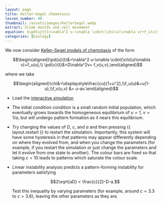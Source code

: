 ```yaml
---
layout: page
title: Keller–Segel chemotaxis
lesson_number: 90
thumbnail: /assets/images/KellerSegel.webp
extract: Slime moulds and cell movement
equation: $\pd{u}{t}=\nabla^2 u-\vnabla \cdot(\chi(u)\vnabla v)+f_u(u)$, $\pd{v}{t}=D\nabla^2v+ f_v(u,v)$
categories: [biology]
---
```

We now consider [Keller–Segel models of chemotaxis](https://en.wikipedia.org/wiki/Chemotaxis#Mathematical_models) of the form

$$\begin{aligned}\pd{u}{t}&=\nabla^2 u-\vnabla \cdot(\chi(u)\vnabla v)+f_u(u),\\ \pd{v}{t}&=D\nabla^2v+ f_v(u,v),\end{aligned}$$

where we take

$$\begin{aligned}\chi&=\displaystyle\frac{cu}{1+u^2},\\f_u(u)&=u(1-u),\\f_v(u,v) &= u-av.\end{aligned}$$

* Load the [interactive simulation](/sim/?preset=KellerSegel)

* The initial condition condition is a small random initial population, which eventually grows towards the homogeneous equilibrium of $u=1$, $v=1/a$, but will undergo pattern formation as it nears this equilibrium.

* Try changing the values of $D$, $c$, and $a$ and then pressing {{ layout.restart }} to restart the simulation. Importantly, this system will have some hysteresis in that patterns may appear differently depending on where they evolved from, and when you change the parameters (for example, if you restart the simulation or just change the parameters and let it evolve from one state to another). The colour bars are fixed so that taking $c=10$ leads to patterns which saturate the colour scale.

* Linear instability analysis predicts a pattern-forming instability for parameters satisfying

    $$2\sqrt{aD} < \frac{c}{2}-D-a.$$

    Test this inequality by varying parameters (for example, around $c = 3.3$ to $c=3.6$), leaving the other parameters as they are.
